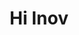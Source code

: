 ---
layout: firm_page
title: "Hi Inov"
id: "hiinov.com"
permalink: "/hiinovhiinov.com/"
website: "https://www.hiinov.com"
offices: "Paris (France), Munich (Germany), Lyon (France)"
investment_stages: "Series A, Series B"
portfolio_companies: "Ankaa Ventures, Hi Inov Seed Programm powered by Axeleo, 360 Learning, Acodis, Agorapulse, Anozrway, Awork, C4T, Commanders Act, Deepki, Deepomatic, Dipeeo, Ermeo, Famoco, ForePaaS, Geolid, Glopal, Hi-Flow, Intercloud, Kenjo, Luzmo, Mensquare, Ninox, Per Angusta, Platform.sh, Prevision, Skillup, Styla, Trace for Good, Zelros"
portfolio_link: "https://www.hiinov.com/portfolio"
investment_markets: "SaaS, B2B, Deep Tech, AI"
founded_year: "2012"
description: "Hi Inov is a European B2B fund made by entrepreneurs for entrepreneurs. They support outstanding hypergrowth companies and offer expertise in various areas."
linkedin: "https://www.linkedin.com/company/hi-inov/"
twitter: "https://twitter.com/hiinov"
instagram: ""
team_page: "https://www.hiinov.com/team"
investor_type: "Venture Capital"
crunchbase: "https://www.crunchbase.com/organization/hi-inov"
pitchbook: "https://pitchbook.com/profiles/investor/63603-28"

# SEO Optimization
meta_title: "Hi Inov - VC Firm - projectstartups.com"
meta_description: "Hi Inov, Hi Inov is a European B2B fund made by entrepreneurs for entrepreneurs. They support outstanding hypergrowth companies and offer expertise in various ..."
meta_keywords: "Hi Inov, SaaS, B2B, Deep Tech, AI, VC firm, venture capital, startup investor, projectstartups.com"
canonical_url: "https://vc.projectstartups.com/hiinovhiinov.com/"
---